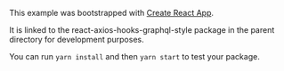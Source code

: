 This example was bootstrapped with [Create React App](https://github.com/facebook/create-react-app).

It is linked to the react-axios-hooks-graphql-style package in the parent directory for development purposes.

You can run `yarn install` and then `yarn start` to test your package.
